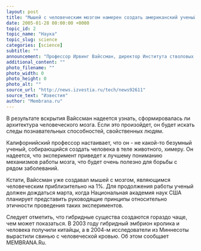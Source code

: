 ```yaml
---
layout: post
title: "Мышей с человеческим мозгом намерен создать американский ученый"
date: 2005-01-28 00:00:00 +0000
topic_id: 2
topic_name: "Наука"
topic_slug: science
categories: [science]
subtitle: ""
announcement: "Профессор Ирвинг Вайссман, директор Института стволовых клеток Стэнфорда, намерен в этом году провести эксперимент по созданию мышей со 100-процентно человеческим мозгом. Ученый рассчитывает сделать это путем введения человеческих нейронов в мозг эмбриона грызуна. Непосредственно перед рождением эмбрион будет убит."
additional_content: ""
photo_filename: ""
photo_width: 0
photo_height: 0
photo_alt: ""
source_url: "http://news.izvestia.ru/tech/news92611"
source_text: "Известия"
author: "Membrana.ru"
---
```

В результате вскрытия Вайссман надеется узнать, сформировалась ли архитектура человеческого мозга. Если это произойдет, он будет искать следы познавательных способностей, свойственных людям.

Калифорнийский профессор настаивает, что он - не какой-то безумный ученый, собирающийся создать человека в теле животного, химеру. Он надеется, что эксперимент приведет к лучшему пониманию механизмов работы мозга, что будет очень полезно для борьбы с рядом заболеваний.

Кстати, Вайссман уже создавал мышей с мозгом, являющимся человеческим приблизительно на 1%. Для продолжения работы ученый должен дождаться марта, когда Национальная академия наук США планирует представить руководящие принципы относительно этичности проведения таких экспериментов.

Следует отметить, что гибридные существа создаются гораздо чаще, чем может показаться. В 2003 году гибридный эмбрион кролика и человека получили китайцы, а в 2004-м исследователи из Миннесоты вырастили свинью с человеческой кровью. Об этом сообщает MEMBRANA.Ru.
